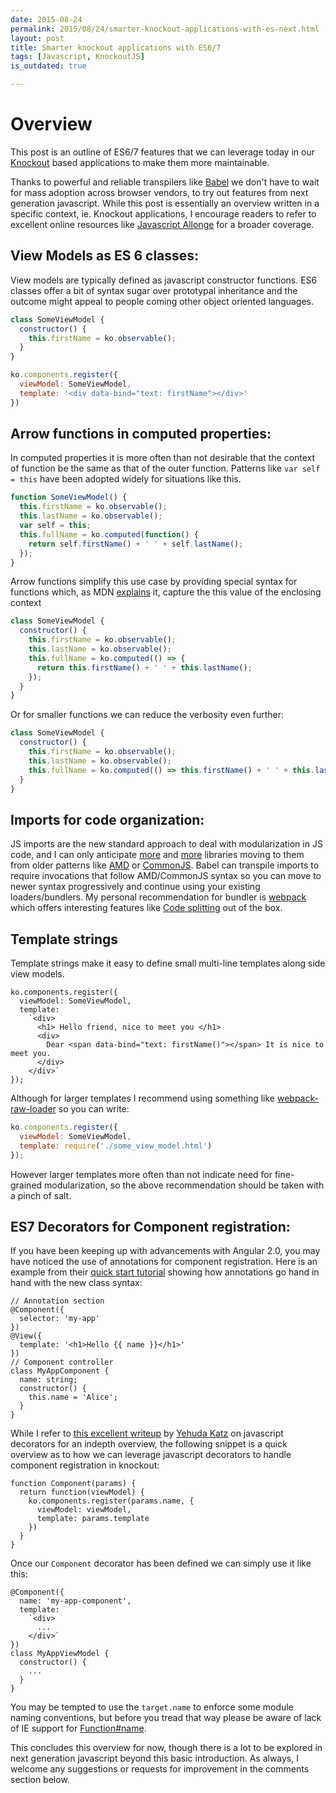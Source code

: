 ```yaml
---
date: 2015-08-24
permalink: 2015/08/24/smarter-knockout-applications-with-es-next.html
layout: post
title: Smarter knockout applications with ES6/7
tags: [Javascript, KnockoutJS]
is_outdated: true

---
```


# Overview

This post is an outline of ES6/7 features that we can leverage today in our [Knockout](http://knockoutjs.com) based applications to make them more maintainable.

Thanks to powerful and reliable transpilers like [Babel](http://babeljs.io) we don't have to wait for mass adoption across browser vendors, to try out features from next generation javascript. While this post is essentially an overview written in a specific context, ie. Knockout applications, I encourage readers to refer to excellent online resources like [Javascript Allonge](https://leanpub.com/javascriptallongesix) for a broader coverage.

## View Models as ES 6 classes:

View models are typically defined as javascript constructor functions. ES6 classes offer a bit of syntax sugar over prototypal inheritance and the outcome might appeal to people coming other object oriented languages.

```javascript
class SomeViewModel {
  constructor() {
    this.firstName = ko.observable();
  }
}

ko.components.register({
  viewModel: SomeViewModel,
  template: '<div data-bind="text: firstName"></div>'
})
```

## Arrow functions in computed properties:

In computed properties it is more often than not desirable that the context of function be the same as that of the outer function. Patterns like `var self = this` have been adopted widely for situations like this.

```javascript
function SomeViewModel() {
  this.firstName = ko.observable();
  this.lastName = ko.observable();
  var self = this;
  this.fullName = ko.computed(function() {
    return self.firstName() + ' ' + self.lastName();
  });
}
```

Arrow functions simplify this use case by providing special syntax for functions which, as MDN [explains](https://developer.mozilla.org/en-US/docs/Web/JavaScript/Reference/Functions/Arrow_functions) it, capture the this value of the enclosing context

```javascript
class SomeViewModel {
  constructor() {
    this.firstName = ko.observable();
    this.lastName = ko.observable();
    this.fullName = ko.computed(() => {
      return this.firstName() + ' ' + this.lastName();
    });
  }
}
```

Or for smaller functions we can reduce the verbosity even further:

```javascript
class SomeViewModel {
  constructor() {
    this.firstName = ko.observable();
    this.lastName = ko.observable();
    this.fullName = ko.computed(() => this.firstName() + ' ' + this.lastName());
  }
}
```

## Imports for code organization:

JS imports are the new standard approach to deal with modularization in JS code, and I can only anticipate [more](https://angular.io/) and [more](http://aurelia.io/) libraries moving to them from older patterns like [AMD](https://github.com/amdjs/amdjs-api/wiki/AMD) or [CommonJS](http://wiki.commonjs.org/wiki/CommonJS). Babel can transpile imports to require invocations that follow AMD/CommonJS syntax so you can move to newer syntax progressively and continue using your existing loaders/bundlers. My personal recommendation for bundler is [webpack](http://webpack.github.io/) which offers interesting features like [Code splitting](http://webpack.github.io/docs/code-splitting.html) out of the box.

## Template strings

Template strings make it easy to define small multi-line templates along side view models.

```
ko.components.register({
  viewModel: SomeViewModel,
  template:
    `<div>
      <h1> Hello friend, nice to meet you </h1>
      <div>
        Dear <span data-bind="text: firstName()"></span> It is nice to meet you.
      </div>
    </div>`
});
```

Although for larger templates I recommend using something like [webpack-raw-loader](https://github.com/webpack/raw-loader) so you can write:

```javascript
ko.components.register({
  viewModel: SomeViewModel,
  template: require('./some_view_model.html')
});
```

However larger templates more often than not indicate need for fine-grained modularization, so the above recommendation should be taken with a pinch of salt.

## ES7 Decorators for Component registration:

If you have been keeping up with advancements with Angular 2.0, you may have noticed the use of annotations for component registration. Here is an example from their [quick start tutorial](https://angular.io/docs/js/latest/quickstart.html) showing how annotations go hand in hand with the new class syntax:

```
// Annotation section
@Component({
  selector: 'my-app'
})
@View({
  template: '<h1>Hello {{ name }}</h1>'
})
// Component controller
class MyAppComponent {
  name: string;
  constructor() {
    this.name = 'Alice';
  }
}
```

While I refer to [this excellent writeup](https://github.com/wycats/javascript-decorators) by [Yehuda Katz](https://twitter.com/wycats) on javascript decorators for an indepth overview, the following snippet is a quick overview as to how we can leverage javascript decorators to handle component registration in knockout:

```
function Component(params) {
  return function(viewModel) {
    ko.components.register(params.name, {
      viewModel: viewModel,
      template: params.template
    })
  }
}
```

Once our `Component` decorator has been defined we can simply use it like this:

```
@Component({
  name: 'my-app-component',
  template:
    `<div>
      ...
    </div>`
})
class MyAppViewModel {
  constructor() {
    ...
  }
}
```

You may be tempted to use the `target.name` to enforce some module naming conventions, but before you tread that way please be aware of lack of IE support for [Function#name](https://developer.mozilla.org/en-US/docs/Web/JavaScript/Reference/Global_Objects/Function/name).

This concludes this overview for now, though there is a lot to be explored in next generation javascript beyond this basic introduction. As always, I welcome any suggestions or requests for improvement in the comments section below.
